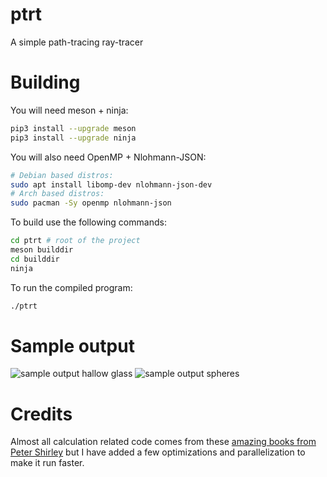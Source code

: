 # ptrt
A simple path-tracing ray-tracer
# Building
You will need meson + ninja:
```bash
pip3 install --upgrade meson
pip3 install --upgrade ninja
```
You will also need OpenMP + Nlohmann-JSON:
```bash
# Debian based distros:
sudo apt install libomp-dev nlohmann-json-dev
# Arch based distros:
sudo pacman -Sy openmp nlohmann-json
```
To build use the following commands:
```bash
cd ptrt # root of the project
meson builddir
cd builddir
ninja
```
To run the compiled program:
```bash
./ptrt
```
# Sample output
![sample output hallow glass](https://github.com/er888kh/ptrt/blob/main/images/hallow_glass_4k.jpeg?raw=true)
![sample output spheres](https://github.com/er888kh/ptrt/blob/main/images/raytracing_week1_compressed.jpeg?raw=true)
# Credits
Almost all calculation related code comes from these [amazing books from Peter Shirley](https://raytracing.github.io/) but I have added a few optimizations and parallelization to make it run faster.
